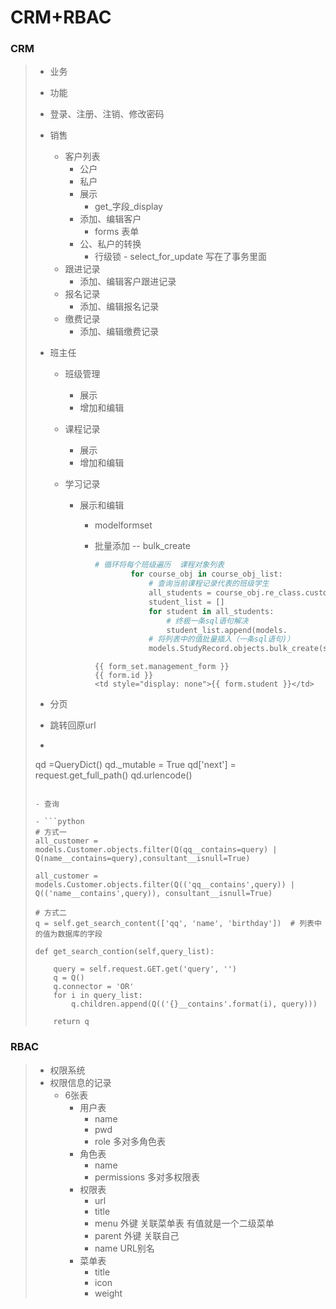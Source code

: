 # CRM+RBAC

### CRM

>- 业务
>
>- 功能
>
>  - 登录、注册、注销、修改密码
>
>  - 销售
>
>    - 客户列表
>      - 公户
>      - 私户
>      - 展示
>        - get\_字段_display
>      - 添加、编辑客户
>        - forms        表单
>      - 公、私户的转换
>        - 行级锁  -  select_for_update      写在了事务里面
>    - 跟进记录
>      - 添加、编辑客户跟进记录
>    - 报名记录
>      - 添加、编辑报名记录
>    - 缴费记录
>      - 添加、编辑缴费记录
>
>  - 班主任
>
>    - 班级管理
>
>      - 展示
>      - 增加和编辑
>
>    - 课程记录
>
>      - 展示
>      - 增加和编辑
>
>    - 学习记录
>
>      - 展示和编辑
>
>        - modelformset
>
>        - 批量添加 --   bulk_create
>
>          ```python
>          # 循环将每个班级遍历  课程对象列表
>                  for course_obj in course_obj_list:
>                      # 查询当前课程记录代表的班级学生
>                      all_students = course_obj.re_class.customer_set.filter(status='studying')
>                      student_list = []
>                      for student in all_students:
>                          # 终极一条sql语句解决
>                          student_list.append(models.                                     StudyRecord(course_record=course_obj, student=student))
>                      # 将列表中的值批量插入（一条sql语句)）
>                      models.StudyRecord.objects.bulk_create(student_list)
>          ```
>
>          ```
>          {{ form_set.management_form }}
>          {{ form.id }}
>          <td style="display: none">{{ form.student }}</td>
>          ```
>
>- 分页
>
>- 跳转回原url
>
>- ```python
>  qd =QueryDict()
>  qd._mutable = True
>  qd['next'] = request.get_full_path() 
>  qd.urlencode()
>  ```
>
>- 查询
>
>- ```python
>  # 方式一
>  all_customer = models.Customer.objects.filter(Q(qq__contains=query) | Q(name__contains=query),consultant__isnull=True)
>  
>  all_customer = models.Customer.objects.filter(Q(('qq__contains',query)) | Q(('name__contains',query)), consultant__isnull=True)
>  	
>  # 方式二
>  q = self.get_search_content(['qq', 'name', 'birthday'])  # 列表中的值为数据库的字段
>  
>  def get_search_contion(self,query_list):
>  
>      query = self.request.GET.get('query', '')
>      q = Q()
>      q.connector = 'OR'
>      for i in query_list:
>          q.children.append(Q(('{}__contains'.format(i), query)))
>  
>      return q
>  ```

### RBAC

>- 权限系统
>  - 权限信息的记录
>    - 6张表
>      - 用户表
>        - name
>        - pwd
>        - role   多对多角色表
>      - 角色表
>        - name
>        - permissions  多对多权限表
>      - 权限表
>        - url
>        - title
>        - menu   外键  关联菜单表  有值就是一个二级菜单
>        - parent  外键  关联自己
>        - name  URL别名
>      - 菜单表
>        - title
>        - icon
>        - weight